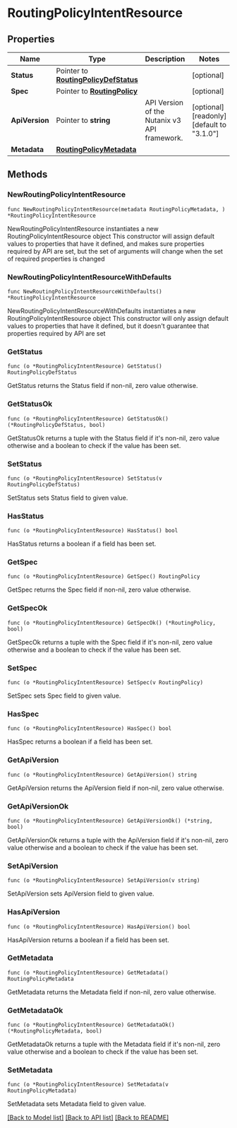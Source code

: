 # RoutingPolicyIntentResource

## Properties

Name | Type | Description | Notes
------------ | ------------- | ------------- | -------------
**Status** | Pointer to [**RoutingPolicyDefStatus**](RoutingPolicyDefStatus.md) |  | [optional] 
**Spec** | Pointer to [**RoutingPolicy**](RoutingPolicy.md) |  | [optional] 
**ApiVersion** | Pointer to **string** | API Version of the Nutanix v3 API framework. | [optional] [readonly] [default to "3.1.0"]
**Metadata** | [**RoutingPolicyMetadata**](RoutingPolicyMetadata.md) |  | 

## Methods

### NewRoutingPolicyIntentResource

`func NewRoutingPolicyIntentResource(metadata RoutingPolicyMetadata, ) *RoutingPolicyIntentResource`

NewRoutingPolicyIntentResource instantiates a new RoutingPolicyIntentResource object
This constructor will assign default values to properties that have it defined,
and makes sure properties required by API are set, but the set of arguments
will change when the set of required properties is changed

### NewRoutingPolicyIntentResourceWithDefaults

`func NewRoutingPolicyIntentResourceWithDefaults() *RoutingPolicyIntentResource`

NewRoutingPolicyIntentResourceWithDefaults instantiates a new RoutingPolicyIntentResource object
This constructor will only assign default values to properties that have it defined,
but it doesn't guarantee that properties required by API are set

### GetStatus

`func (o *RoutingPolicyIntentResource) GetStatus() RoutingPolicyDefStatus`

GetStatus returns the Status field if non-nil, zero value otherwise.

### GetStatusOk

`func (o *RoutingPolicyIntentResource) GetStatusOk() (*RoutingPolicyDefStatus, bool)`

GetStatusOk returns a tuple with the Status field if it's non-nil, zero value otherwise
and a boolean to check if the value has been set.

### SetStatus

`func (o *RoutingPolicyIntentResource) SetStatus(v RoutingPolicyDefStatus)`

SetStatus sets Status field to given value.

### HasStatus

`func (o *RoutingPolicyIntentResource) HasStatus() bool`

HasStatus returns a boolean if a field has been set.

### GetSpec

`func (o *RoutingPolicyIntentResource) GetSpec() RoutingPolicy`

GetSpec returns the Spec field if non-nil, zero value otherwise.

### GetSpecOk

`func (o *RoutingPolicyIntentResource) GetSpecOk() (*RoutingPolicy, bool)`

GetSpecOk returns a tuple with the Spec field if it's non-nil, zero value otherwise
and a boolean to check if the value has been set.

### SetSpec

`func (o *RoutingPolicyIntentResource) SetSpec(v RoutingPolicy)`

SetSpec sets Spec field to given value.

### HasSpec

`func (o *RoutingPolicyIntentResource) HasSpec() bool`

HasSpec returns a boolean if a field has been set.

### GetApiVersion

`func (o *RoutingPolicyIntentResource) GetApiVersion() string`

GetApiVersion returns the ApiVersion field if non-nil, zero value otherwise.

### GetApiVersionOk

`func (o *RoutingPolicyIntentResource) GetApiVersionOk() (*string, bool)`

GetApiVersionOk returns a tuple with the ApiVersion field if it's non-nil, zero value otherwise
and a boolean to check if the value has been set.

### SetApiVersion

`func (o *RoutingPolicyIntentResource) SetApiVersion(v string)`

SetApiVersion sets ApiVersion field to given value.

### HasApiVersion

`func (o *RoutingPolicyIntentResource) HasApiVersion() bool`

HasApiVersion returns a boolean if a field has been set.

### GetMetadata

`func (o *RoutingPolicyIntentResource) GetMetadata() RoutingPolicyMetadata`

GetMetadata returns the Metadata field if non-nil, zero value otherwise.

### GetMetadataOk

`func (o *RoutingPolicyIntentResource) GetMetadataOk() (*RoutingPolicyMetadata, bool)`

GetMetadataOk returns a tuple with the Metadata field if it's non-nil, zero value otherwise
and a boolean to check if the value has been set.

### SetMetadata

`func (o *RoutingPolicyIntentResource) SetMetadata(v RoutingPolicyMetadata)`

SetMetadata sets Metadata field to given value.



[[Back to Model list]](../README.md#documentation-for-models) [[Back to API list]](../README.md#documentation-for-api-endpoints) [[Back to README]](../README.md)


